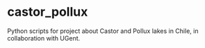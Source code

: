 # castor_pollux

Python scripts for project about Castor and Pollux lakes in Chile, in collaboration with UGent.
